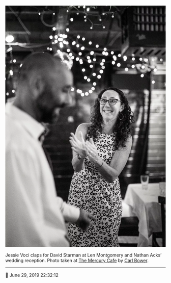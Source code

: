 ![Jessie Starman Voci claps for David Starman](assets/65e73353112bcf3c2cd443d1bf145f96.webp)

Jessie Voci claps for David Starman at Len Montgomery and Nathan Acks’ wedding reception. Photo taken at [The Mercury Cafe](http://mercurycafe.com/) by [Carl Bower](http://carlbowerphotos.com/).

- - - -

<span aria-hidden="true">📅</span> June 29, 2019 22:32:12
